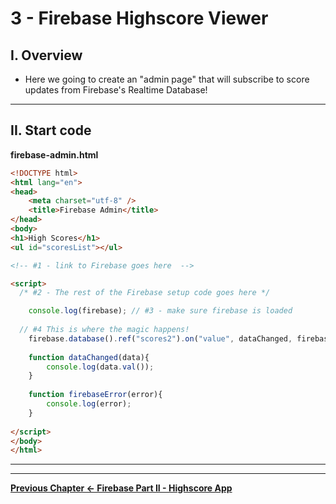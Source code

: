 # 3 - Firebase Highscore Viewer

## I. Overview

- Here we going to create an "admin page" that will subscribe to score updates from Firebase's Realtime Database!

<hr>

## II. Start code

**firebase-admin.html**

```html
<!DOCTYPE html>
<html lang="en">
<head>
	<meta charset="utf-8" />
	<title>Firebase Admin</title>
</head>
<body>
<h1>High Scores</h1>
<ul id="scoresList"></ul>

<!-- #1 - link to Firebase goes here  -->

<script>
  /* #2 - The rest of the Firebase setup code goes here */

	console.log(firebase); // #3 - make sure firebase is loaded
	
  // #4 This is where the magic happens!
	firebase.database().ref("scores2").on("value", dataChanged, firebaseError);
	
	function dataChanged(data){
		console.log(data.val());
	}
	
	function firebaseError(error){
		console.log(error);
	}
	
</script>
</body>
</html>
```

<hr><hr>

**[Previous Chapter <- Firebase Part II - Highscore App](firebase-2.md)**
